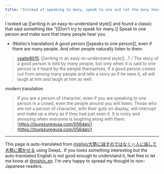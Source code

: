 ```yaml
---
title: "Instead of speaking to many, speak to one and let the many hear you."
---
```


I looked up [[writing in an easy-to-understand style]] and found a classic that said something like "[[Don't try to speak for many.]] Speak to one person and make sure that many people hear you.

- (Nishio's translation) A good person [[speaks to one person]], even if there are many people. And other people naturally listen to them.

> [ysaito8015](https://twitter.com/ysaito8015/status/1454170410040320001): [[writing in an easy-to-understand style]]...? / The story of a good person is told by many people, but only when it is said to one person is it heard by the people themselves. If a good person comes out from among many people and tells a story as if he sees it, all will laugh at him and laugh at him as well.

modern translation
> If you are a person of character, even if you are speaking to one person in a crowd, even the people around you will listen. Those who are not a person of character, with their guts on display, will interrupt and make up a story as if they had just seen it. It is noisy and annoying when everyone is laughing along with them.
[https://tsurezuregusa.com/056dan/](https://tsurezuregusa.com/056dan/)

---
This page is auto-translated from [/nishio/大勢に話すのではなく一人に話して大勢に聞かせる](https://scrapbox.io/nishio/大勢に話すのではなく一人に話して大勢に聞かせる) using DeepL. If you looks something interesting but the auto-translated English is not good enough to understand it, feel free to let me know at [@nishio_en](https://twitter.com/nishio_en). I'm very happy to spread my thought to non-Japanese readers.